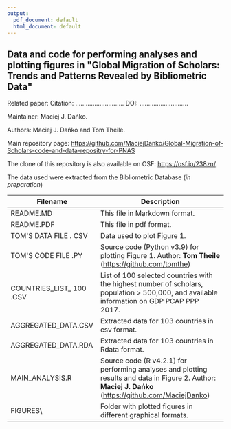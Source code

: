 ```yaml
---
output:
  pdf_document: default
  html_document: default
---
```


## Data and code for performing analyses and plotting figures in "Global Migration of Scholars: Trends and Patterns Revealed by Bibliometric Data"

Related paper: Citation: ............................ DOI: ............................

Maintainer: Maciej J. Dańko.

Authors: Maciej J. Dańko and Tom Theile.

Main repository page: <https://github.com/MaciejDanko/Global-Migration-of-Scholars-code-and-data-repositry-for-PNAS>

The clone of this repository is also available on OSF: <https://osf.io/238zn/>

The data used were extracted from the Bibliometric Database (*in preparation*)

| Filename                  | Description                                                                                                                                              |
|---------------------------|--------------------------------|
| README.MD                 | This file in Markdown format.                                                                                                                            |
| README.PDF                | This file in pdf format.                                                                                                                                 |
| TOM'S DATA FILE . CSV     | Data used to plot Figure 1.                                                                                                                              |
| TOM'S CODE FILE .PY       | Source code (Python v3.9) for plotting Figure 1. Author: **Tom Theile** (<https://github.com/tomthe>)                                                    |
| COUNTRIES_LIST\_ 100 .CSV | List of 100 selected countries with the highest number of scholars, population \> 500,000, and available information on GDP PCAP PPP 2017.               |
| AGGREGATED_DATA.CSV       | Extracted data for 103 countries in csv format.                                                                                                          |
| AGGREGATED_DATA.RDA       | Extracted data for 103 countries in Rdata format.                                                                                                        |
| MAIN_ANALYSIS.R           | Source code (R v4.2.1) for performing analyses and plotting results and data in Figure 2. Author: **Maciej J. Dańko** (<https://github.com/MaciejDanko>) |
| FIGURES\\                 | Folder with plotted figures in different graphical formats.                                                                                              |
